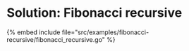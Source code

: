 # Solution: Fibonacci recursive

{% embed include file="src/examples/fibonacci-recursive/fibonacci_recursive.go" %}



